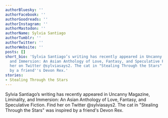 ```yaml
---
authorBluesky: ''
authorFacebook: ''
authorGoodreads: ''
authorInstagram: ''
authorMastodon: ''
authorName: Sylvia Santiago
authorTumblr: ''
authorTwitter: ''
authorWebsite: ''
posts: []
short_bio: 'Sylvia Santiago’s writing has recently appeared in Uncanny Magazine, Liminality,
  and Immersion: An Asian Anthology of Love, Fantasy, and Speculative Fiction. Find
  her on Twitter @sylviasays2. The cat in "Stealing Through the Stars" was inspired
  by a friend''s Devon Rex.'
stories:
- Stealing Through the Stars
---
```


Sylvia Santiago’s writing has recently appeared in Uncanny Magazine, Liminality, and Immersion: An Asian Anthology of Love, Fantasy, and Speculative Fiction. Find her on Twitter @sylviasays2.
The cat in "Stealing Through the Stars" was inspired by a friend's Devon Rex.